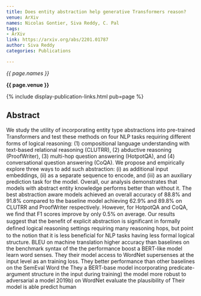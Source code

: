 ```yaml
---
title: Does entity abstraction help generative Transformers reason?
venue: ArXiv
names: Nicolas Gontier, Siva Reddy, C. Pal
tags:
- ArXiv
link: https://arxiv.org/abs/2201.01787
author: Siva Reddy
categories: Publications

---
```


*{{ page.names }}*

**{{ page.venue }}**

{% include display-publication-links.html pub=page %}

## Abstract

We study the utility of incorporating entity type abstractions into pre-trained Transformers and test these methods on four NLP tasks requiring diﬀerent forms of logical reasoning: (1) compositional language understanding with text-based relational reasoning (CLUTRR), (2) abductive reasoning (ProofWriter), (3) multi-hop question answering (HotpotQA), and (4) conversational question answering (CoQA). We propose and empirically explore three ways to add such abstraction: (i) as additional input embeddings, (ii) as a separate sequence to encode, and (iii) as an auxiliary prediction task for the model. Overall, our analysis demonstrates that models with abstract entity knowledge performs better than without it. The best abstraction aware models achieved an overall accuracy of 88.8% and 91.8% compared to the baseline model achieving 62.9% and 89.8% on CLUTRR and ProofWriter respectively. However, for HotpotQA and CoQA, we ﬁnd that F1 scores improve by only 0.5% on average. Our results suggest that the beneﬁt of explicit abstraction is signiﬁcant in formally deﬁned logical reasoning settings requiring many reasoning hops, but point to the notion that it is less beneﬁcial for NLP tasks having less formal logical structure. BLEU on machine translation higher accuracy than baselines on the benchmark syntax of the the performance boost a BERT-like model learn word senses. They their model access to WordNet supersenses at the input level as an training loss. They better performance than other baselines on the SemEval Word the They a BERT-base model incorporating predicate-argument structure in the input during training) the model more robust to adversarial a model 2019b) on WordNet evaluate the plausibility of Their model is able predict human